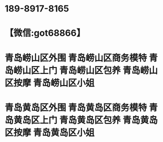 # 189-8917-8165
# 【微信:got68866】
# 青岛崂山区外围 青岛崂山区商务模特 青岛崂山区上门 青岛崂山区包养 青岛崂山区按摩 青岛崂山区小姐 
# 青岛黄岛区外围 青岛黄岛区商务模特 青岛黄岛区上门 青岛黄岛区包养 青岛黄岛区按摩 青岛黄岛区小姐


